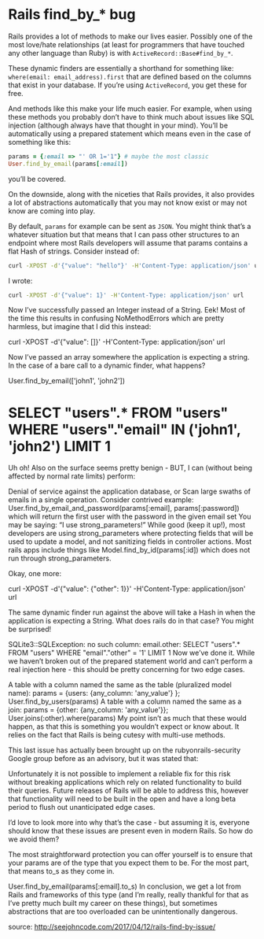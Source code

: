 # Rails find_by_* bug

Rails provides a lot of methods to make our lives easier. Possibly one of the most love/hate relationships (at least for programmers that have touched any other language than Ruby) is with ```ActiveRecord::Base#find_by_*```.

These dynamic finders are essentially a shorthand for something like: ```where(email: email_address).first``` that are defined based on the columns that exist in your database. If you’re using ```ActiveRecord```, you get these for free.

And methods like this make your life much easier. For example, when using these methods you probably don’t have to think much about issues like SQL injection (although always have that thought in your mind). You’ll be automatically using a prepared statement which means even in the case of something like this:

```ruby
params = {:email => "' OR 1='1"} # maybe the most classic
User.find_by_email(params[:email])
```
you’ll be covered.

On the downside, along with the niceties that Rails provides, it also provides a lot of abstractions automatically that you may not know exist or may not know are coming into play.

By default, ```params``` for example can be sent as ```JSON```. You might think that’s a whatever situation but that means that I can pass other structures to an endpoint where most Rails developers will assume that params contains a flat Hash of strings. Consider instead of:

```sh
curl -XPOST -d'{"value": "hello"}' -H'Content-Type: application/json' url
```

I wrote:

```sh
curl -XPOST -d'{"value": 1}' -H'Content-Type: application/json' url
```

Now I’ve successfully passed an Integer instead of a String. Eek! Most of the time this results in confusing NoMethodErrors which are pretty harmless, but imagine that I did this instead:

curl -XPOST -d'{"value": []}' -H'Content-Type: application/json' url

Now I’ve passed an array somewhere the application is expecting a string. In the case of a bare call to a dynamic finder, what happens?

User.find_by_email(['john1', 'john2'])

# SELECT  "users".* FROM "users" WHERE "users"."email" IN ('john1', 'john2') LIMIT 1
Uh oh! Also on the surface seems pretty benign - BUT, I can (without being affected by normal rate limits) perform:

Denial of service against the application database, or
Scan large swaths of emails in a single operation. Consider contrived example: User.find_by_email_and_password(params[:email], params[:password]) which will return the first user with the password in the given email set
You may be saying: “I use strong_parameters!” While good (keep it up!), most developers are using strong_parameters where protecting fields that will be used to update a model, and not sanitizing fields in controller actions. Most rails apps include things like Model.find_by_id(params[:id]) which does not run through strong_parameters.

Okay, one more:

curl -XPOST -d'{"value": {"other": 1}}' -H'Content-Type: application/json' url

The same dynamic finder run against the above will take a Hash in when the application is expecting a String. What does rails do in that case? You might be surprised!

SQLite3::SQLException: no such column: email.other:
SELECT  "users".* FROM "users" WHERE "email"."other" = '1' LIMIT 1
Now we’ve done it. While we haven’t broken out of the prepared statement world and can’t perform a real injection here - this should be pretty concerning for two edge cases.

A table with a column named the same as the table (pluralized model name):
params = {users: {any_column: 'any_value'} }; User.find_by_users(params)
A table with a column named the same as a join:
params = {other: {any_column: 'any_value'}}; User.joins(:other).where(params)
My point isn’t as much that these would happen, as that this is something you wouldn’t expect or know about. It relies on the fact that Rails is being cutesy with multi-use methods.

This last issue has actually been brought up on the rubyonrails-security Google group before as an advisory, but it was stated that:

Unfortunately it is not possible to implement a reliable fix for this risk without breaking applications which rely on related functionality to build their queries. Future releases of Rails will be able to address this, however that functionality will need to be built in the open and have a long beta period to flush out unanticipated edge cases.

I’d love to look more into why that’s the case - but assuming it is, everyone should know that these issues are present even in modern Rails. So how do we avoid them?

The most straightforward protection you can offer yourself is to ensure that your params are of the type that you expect them to be. For the most part, that means to_s as they come in.

User.find_by_email(params[:email].to_s)
In conclusion, we get a lot from Rails and frameworks of this type (and I’m really, really thankful for that as I’ve pretty much built my career on these things), but sometimes abstractions that are too overloaded can be unintentionally dangerous.

source: http://seejohncode.com/2017/04/12/rails-find-by-issue/
